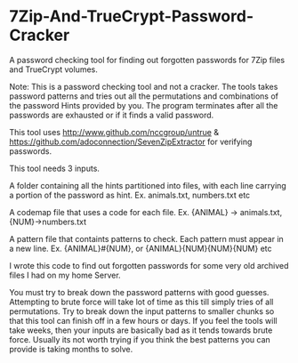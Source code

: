 # 7Zip-And-TrueCrypt-Password-Cracker
A password checking tool for finding out forgotten passwords for 7Zip files and TrueCrypt volumes.

Note: This is a password checking tool and not a cracker. The tools takes password patterns and tries out all the permutations and combinations of the password Hints provided by you. The program terminates after all the passwords are exhausted or if it finds a valid password.

This tool uses http://www.github.com/nccgroup/untrue & https://github.com/adoconnection/SevenZipExtractor for verifying passwords.

This tool needs 3 inputs.

A folder containing all the hints partitioned into files, with each line carrying a portion of the password as hint. Ex. animals.txt, numbers.txt etc

A codemap file that uses a code for each file. Ex. {ANIMAL} -> animals.txt, {NUM}->numbers.txt

A pattern file that containts patterns to check. Each pattern must appear in a new line. Ex. {ANIMAL}#{NUM}, or {ANIMAL}{NUM}{NUM}{NUM} etc

I wrote this code to find out forgotten passwords for some very old archived files I had on my home Server.

You must try to break down the password patterns with good guesses. Attempting to brute force will take lot of time as this till simply tries of all permutations. Try to break down the input patterns to smaller chunks so that this tool can finish off in a few hours or days. If you feel the tools will take weeks, then your inputs are basically bad as it tends towards brute force. Usually its not worth trying if you think the best patterns you can provide is taking months to solve.
